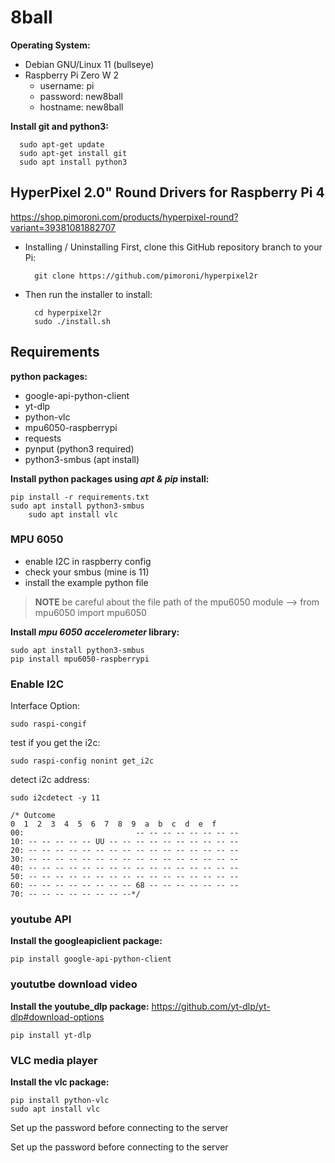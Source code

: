 # 8ball

**Operating System:** 
- Debian GNU/Linux 11 (bullseye)
- Raspberry Pi Zero W 2
  - username: pi
  - password: new8ball
  - hostname: new8ball

**Install git and python3:**

	  sudo apt-get update
	  sudo apt-get install git
	  sudo apt install python3


## HyperPixel 2.0" Round Drivers for Raspberry Pi 4 ##
https://shop.pimoroni.com/products/hyperpixel-round?variant=39381081882707
- Installing / Uninstalling
First, clone this GitHub repository branch to your Pi:

		git clone https://github.com/pimoroni/hyperpixel2r
- Then run the installer to install:

		cd hyperpixel2r
		sudo ./install.sh


## Requirements ##
**python packages:**
- google-api-python-client
- yt-dlp
- python-vlc 
- mpu6050-raspberrypi
- requests
- pynput (python3 required)
- python3-smbus (apt install)
  
**Install python packages using *apt & pip* install:**

    pip install -r requirements.txt
    sudo apt install python3-smbus
		sudo apt install vlc
    
### MPU 6050 ###
- enable I2C in raspberry config
- check your smbus (mine is 11)
- install the example python file
 > **NOTE** be careful about the file path of the mpu6050 module --> from mpu6050 import mpu6050

**Install *mpu 6050 accelerometer* library:**

    sudo apt install python3-smbus
    pip install mpu6050-raspberrypi
    
### Enable I2C ###

Interface Option:

    sudo raspi-congif
    
test if you get the i2c:
    
    sudo raspi-config nonint get_i2c

detect i2c address:
    
    sudo i2cdetect -y 11
    
    /* Outcome
    0  1  2  3  4  5  6  7  8  9  a  b  c  d  e  f
    00:                         -- -- -- -- -- -- -- -- 
    10: -- -- -- -- -- UU -- -- -- -- -- -- -- -- -- -- 
    20: -- -- -- -- -- -- -- -- -- -- -- -- -- -- -- -- 
    30: -- -- -- -- -- -- -- -- -- -- -- -- -- -- -- -- 
    40: -- -- -- -- -- -- -- -- -- -- -- -- -- -- -- -- 
    50: -- -- -- -- -- -- -- -- -- -- -- -- -- -- -- -- 
    60: -- -- -- -- -- -- -- -- 68 -- -- -- -- -- -- -- 
    70: -- -- -- -- -- -- -- --*/

### youtube API ###

**Install the googleapiclient package:** 

    pip install google-api-python-client


### yoututbe download video ###

**Install the youtube_dlp package:**
https://github.com/yt-dlp/yt-dlp#download-options
    
    pip install yt-dlp


### VLC media player ###

**Install the vlc package:**

    pip install python-vlc
    sudo apt install vlc

Set up the password before connecting to the server


Set up the password before connecting to the server
